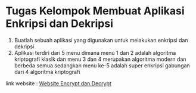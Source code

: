 ﻿# Tugas Kelompok Membuat Aplikasi Enkripsi dan Dekripsi

1. Buatlah sebuah aplikasi yang digunakan  untuk melakukan enkripsi dan dekripsi
2. Aplikasi terdiri dari 5 menu dimana menu 1 dan 2 adalah algoritma kriptografi klasik dan menu 3 dan 4 merupakan algoritma modern dan berbeda semua sedangkan menu ke-5 adalah super enkripsi gabungan dari 4 algoritma kriptografi

link website : [Website Encrypt dan Decrypt](https://encryptanddecryptweb.netlify.app/)
